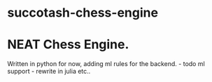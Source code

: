 # succotash-chess-engine
# NEAT Chess Engine.

Written in python for now, adding ml rules for the backend.
	- todo ml support
	- rewrite in julia etc..
